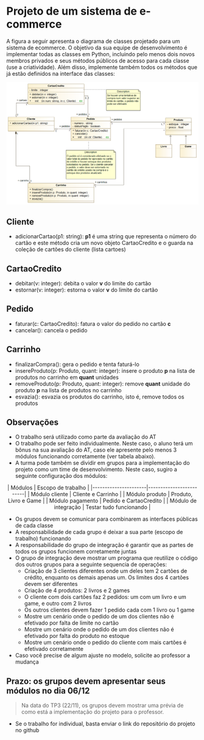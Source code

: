 # Projeto de um sistema de e-commerce

A figura a seguir apresenta o diagrama de classes projetado para um sistema de ecommerce. O objetivo da sua equipe de desenvolvimento é implementar todas as classes em Python, incluindo pelo menos dois novos membros privados e seus métodos públicos de acesso para cada classe (use a criatividade). Além disso, implemente também todos os métodos que já estão definidos na interface das classes:

<img src='../images/ecommerce.png'>

## Cliente
- adicionarCartao(p1: string): **p1** é uma string que representa o número do cartão e este método cria um novo objeto CartaoCredito e o guarda na coleção de cartões do cliente (lista cartoes)

## CartaoCredito
- debitar(v: integer): debita o valor **v** do limite do cartão
- estornar(v: integer): estorna o valor **v** do limite do cartão

## Pedido
- faturar(c: CartaoCredito): fatura o valor do pedido no cartão **c**
- cancelar(): cancela o pedido

## Carrinho
- finalizarCompra(): gera o pedido e tenta faturá-lo
- insereProduto(p: Produto, quant: integer): insere o produto **p** na lista de produtos no carrinho em **quant** unidades
- removeProduto(p: Produto, quant: integer): remove **quant** unidade do produto **p** na lista de produtos no carrinho
- esvazia(): esvazia os produtos do carrinho, isto é, remove todos os produtos

## Observações
- O trabalho será utilizado como parte da avaliação do AT
- O trabalho pode ser feito individualmente. Neste caso, o aluno terá um bônus na sua avaliação do AT, caso ele apresente pelo menos 3 módulos funcionando corretamente (ver tabela abaixo).
- A turma pode também se dividir em grupos para a implementação do projeto como um time de desenvolvimento. Neste caso, sugiro a seguinte configuração dos módulos:

<center>
| Módulos              | Escopo de trabalho      |
|----------------------|-------------------------|
| Módulo cliente       | Cliente e Carrinho      |
| Módulo produto       | Produto, Livro e Game   |
| Módulo pagamento     | Pedido e CartaoCredito  |
| Módulo de integração | Testar tudo funcionando |
</center>

- Os grupos devem se comunicar para combinarem as interfaces públicas de cada classe
- A responsabilidade de cada grupo é deixar a sua parte (escopo de trabalho) funcionando
- A responsabilidade do grupo de integração é garantir que as partes de todos os grupos funcionem corretamente juntas
- O grupo de integração deve mostrar um programa que reutilize o código dos outros grupos para a seguinte sequencia de operações:
  - Criação de 3 clientes diferentes onde um deles tem 2 cartões de crédito, enquanto os demais apenas um. Os limites dos 4 cartões devem ser diferentes
  - Criação de 4 produtos: 2 livros e 2 games
  - O cliente com dois cartões faz 2 pedidos: um com um livro e um game, e outro com 2 livros
  - Os outros clientes devem fazer 1 pedido cada com 1 livro ou 1 game
  - Mostre um cenário onde o pedido de um dos clientes não é efetivado por falta de limite no cartão
  - Mostre um cenário onde o pedido de um dos clientes não é efetivado por falta do produto no estoque
  - Mostre um cenário onde o pedido do cliente com mais cartões é efetivado corretamente
- Caso você precise de algum ajuste no modelo, solicite ao professor a mudança

## Prazo: os grupos devem apresentar seus módulos no dia 06/12
> Na data do TP3 (22/11), os grupos devem mostrar uma prévia de como está a implementação do projeto para o professor.
- Se o trabalho for individual, basta enviar o link do repositório do projeto no github



